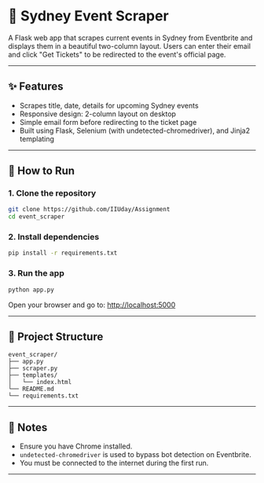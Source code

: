 # 🦘 Sydney Event Scraper

A Flask web app that scrapes current events in Sydney from Eventbrite and displays them in a beautiful two-column layout. Users can enter their email and click "Get Tickets" to be redirected to the event's official page.

---

## ✨ Features

- Scrapes title, date, details for upcoming Sydney events
- Responsive design: 2-column layout on desktop
- Simple email form before redirecting to the ticket page
- Built using Flask, Selenium (with undetected-chromedriver), and Jinja2 templating


---

## 🚀 How to Run

### 1. Clone the repository
```bash
git clone https://github.com/IIUday/Assignment
cd event_scraper
```

### 2. Install dependencies
```bash
pip install -r requirements.txt
```

### 3. Run the app
```bash
python app.py
```

Open your browser and go to: [http://localhost:5000](http://localhost:5000)

---

## 📁 Project Structure

```
event_scraper/
├── app.py
├── scraper.py
├── templates/
│   └── index.html
└── README.md
└── requirements.txt
```

---

## 🧠 Notes

- Ensure you have Chrome installed.
- `undetected-chromedriver` is used to bypass bot detection on Eventbrite.
- You must be connected to the internet during the first run.

---
